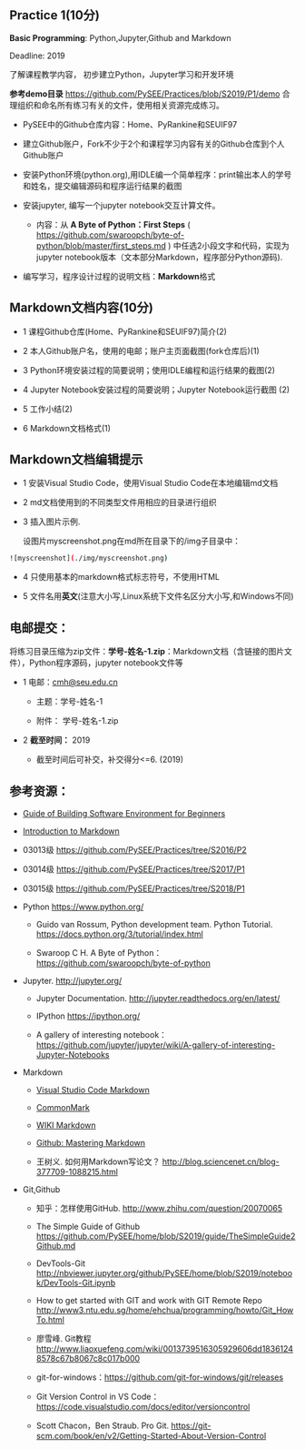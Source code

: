 ## Practice 1(10分)

**Basic Programming**: Python,Jupyter,Github and Markdown

Deadline: 2019

 了解课程教学内容， 初步建立Python，Jupyter学习和开发环境

**参考demo目录**  https://github.com/PySEE/Practices/blob/S2019/P1/demo 合理组织和命名所有练习有关的文件，使用相关资源完成练习。

*  PySEE中的Github仓库内容：Home、PyRankine和SEUIF97

*  建立Github账户，Fork不少于2个和课程学习内容有关的Github仓库到个人Github账户

*  安装Python环境(python.org),用IDLE编一个简单程序：print输出本人的学号和姓名，提交编辑源码和程序运行结果的截图

*  安装jupyter, 编写一个jupyter notebook交互计算文件。
   
   * 内容：从 **A Byte of Python：First Steps** ( https://github.com/swaroopch/byte-of-python/blob/master/first_steps.md )
   中任选2小段文字和代码，实现为jupyter notebook版本（文本部分Markdown，程序部分Python源码).
 
* 编写学习，程序设计过程的说明文档：**Markdown**格式

## Markdown文档内容(10分)
   
  * 1 课程Github仓库(Home、PyRankine和SEUIF97)简介(2)
  
  * 2 本人Github账户名，使用的电邮；账户主页面截图(fork仓库后)(1)
  
  * 3 Python环境安装过程的简要说明；使用IDLE编程和运行结果的截图(2)
  
  * 4 Jupyter Notebook安装过程的简要说明；Jupyter Notebook运行截图 (2)
  
  * 5 工作小结(2)

  * 6 Markdown文档格式(1)

## Markdown文档编辑提示

* 1 安装Visual Studio Code，使用Visual Studio Code在本地编辑md文档

* 2 md文档使用到的不同类型文件用相应的目录进行组织

* 3 插入图片示例.

   设图片myscreenshot.png在md所在目录下的/img子目录中：
```bash
![myscreenshot](./img/myscreenshot.png)
```

* 4 只使用基本的markdown格式标志符号，不使用HTML

* 5 文件名用**英文**(注意大小写,Linux系统下文件名区分大小写,和Windows不同)

## 电邮提交：

将练习目录压缩为zip文件：**学号-姓名-1.zip**：Markdown文档（含链接的图片文件），Python程序源码，jupyter notebook文件等

* 1 电邮：cmh@seu.edu.cn

  * 主题：学号-姓名-1
  
  * 附件： 学号-姓名-1.zip

* 2 **截至时间：** 2019

  * 截至时间后可补交，补交得分<=6. (2019)

## 参考资源：

* [Guide of  Building Software Environment for Beginners](https://github.com/PySEE/home/tree/S2019/guide/Beginner2BuildeSoftwareEnvironment.md) 

* [Introduction to Markdown](https://github.com/PySEE/home/blob/S2019/guide/Introduction2Markdown.md)

* 03013级 https://github.com/PySEE/Practices/tree/S2016/P2  

* 03014级 https://github.com/PySEE/Practices/tree/S2017/P1  

* 03015级 https://github.com/PySEE/Practices/tree/S2018/P1  

* Python https://www.python.org/

   * Guido van Rossum, Python development team. Python Tutorial. https://docs.python.org/3/tutorial/index.html

   * Swaroop C H. A Byte of Python：https://github.com/swaroopch/byte-of-python

* Jupyter. http://jupyter.org/
    
    * Jupyter Documentation. http://jupyter.readthedocs.org/en/latest/
    
    * IPython https://ipython.org/
    
    * A gallery of interesting notebook： https://github.com/jupyter/jupyter/wiki/A-gallery-of-interesting-Jupyter-Notebooks

* Markdown
  
   * [Visual Studio Code Markdown](https://code.visualstudio.com/docs/languages/markdown/)

   * [CommonMark](http://commonmark.org/)
  
   * [WIKI Markdown](https://en.wikipedia.org/wiki/Markdown)

   * [Github: Mastering Markdown](https://guides.github.com/features/mastering-markdown/)
   
   * 王树义. 如何用Markdown写论文？ http://blog.sciencenet.cn/blog-377709-1088215.html

* Git,Github

   * 知乎：怎样使用GitHub. http://www.zhihu.com/question/20070065

   * The Simple Guide of Github https://github.com/PySEE/home/blob/S2019/guide/TheSimpleGuide2Github.md

   * DevTools-Git  http://nbviewer.jupyter.org/github/PySEE/home/blob/S2019/notebook/DevTools-Git.ipynb

   * How to get started with GIT and work with GIT Remote Repo http://www3.ntu.edu.sg/home/ehchua/programming/howto/Git_HowTo.html

   * 廖雪峰. Git教程  http://www.liaoxuefeng.com/wiki/0013739516305929606dd18361248578c67b8067c8c017b000

   * git-for-windows：https://github.com/git-for-windows/git/releases
 
   * Git Version Control in VS Code：https://code.visualstudio.com/docs/editor/versioncontrol

   * Scott Chacon，Ben Straub. Pro Git. https://git-scm.com/book/en/v2/Getting-Started-About-Version-Control


